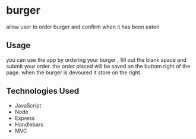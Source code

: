 # burger 
allow user to order burger and confirm when it has been eaten 

## Usage
you can use the app by ordering your burger , fill out the blank space and submit your order.
the order placed will be saved on the buttom right of the page. when the burger is devoured it store on the right. 


## Technologies Used
- JavaScript
- Node
- Express
- Handlebars
- MVC